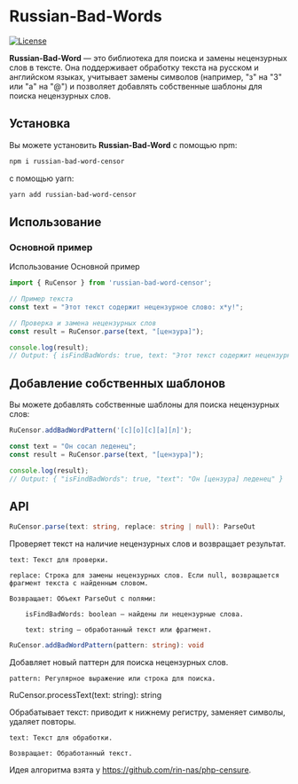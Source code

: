 # Russian-Bad-Words

[![License](https://img.shields.io/badge/license-MIT-blue.svg?style=flat-square)](https://opensource.org/licenses/MIT)

**Russian-Bad-Word** — это библиотека для поиска и замены нецензурных слов в тексте. Она поддерживает обработку текста на русском и английском языках, учитывает замены символов (например, "з" на "3" или "a" на "@") и позволяет добавлять собственные шаблоны для поиска нецензурных слов.

## Установка
Вы можете установить **Russian-Bad-Word** с помощью npm:
```bash
npm i russian-bad-word-censor
```
с помощью yarn:
```bash
yarn add russian-bad-word-censor
```

## Использование

### Основной пример
Использование
Основной пример
```typescript
import { RuCensor } from 'russian-bad-word-censor';

// Пример текста
const text = "Этот текст содержит нецензурное слово: х*y!";

// Проверка и замена нецензурных слов
const result = RuCensor.parse(text, "[цензура]");

console.log(result);
// Output: { isFindBadWords: true, text: "Этот текст содержит нецензурное слово: [цензура]!" }
```
## Добавление собственных шаблонов

Вы можете добавлять собственные шаблоны для поиска нецензурных слов:
```typescript
RuCensor.addBadWordPattern('[с][о][с][а][л]');

const text = "Он сосал леденец";
const result = RuCensor.parse(text, "[цензура]");

console.log(result);
// Output: { "isFindBadWords": true, "text": "Он [цензура] леденец" } 

```

## API
```typescript
RuCensor.parse(text: string, replace: string | null): ParseOut
```
Проверяет текст на наличие нецензурных слов и возвращает результат.

    text: Текст для проверки.

    replace: Строка для замены нецензурных слов. Если null, возвращается фрагмент текста с найденным словом.

    Возвращает: Объект ParseOut с полями:

        isFindBadWords: boolean — найдены ли нецензурные слова.

        text: string — обработанный текст или фрагмент.
```typescript
RuCensor.addBadWordPattern(pattern: string): void
```
Добавляет новый паттерн для поиска нецензурных слов.

    pattern: Регулярное выражение или строка для поиска.

RuCensor.processText(text: string): string

Обрабатывает текст: приводит к нижнему регистру, заменяет символы, удаляет повторы.

    text: Текст для обработки.

    Возвращает: Обработанный текст.

Идея алгоритма взята у https://github.com/rin-nas/php-censure.

